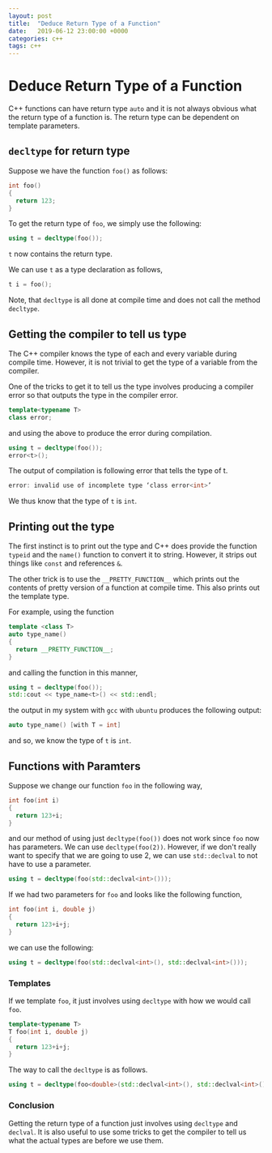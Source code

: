```yaml
---
layout: post
title:  "Deduce Return Type of a Function"
date:   2019-06-12 23:00:00 +0000
categories: c++
tags: c++
---
```


# Deduce Return Type of a Function

C++ functions can have return type `auto` and it is not always obvious what the return type of a function is. The return type can be dependent on template parameters.

## `decltype` for return type

Suppose we have the function `foo()` as follows:

```cpp
int foo()
{
  return 123;
}
```

To get the return type of `foo`, we simply use the following:

```cpp
using t = decltype(foo());
```

`t` now contains the return type.

We can use `t` as a type declaration as follows,

```cpp
t i = foo();
```

Note, that `decltype` is all done at compile time and does not call the method `decltype`.

## Getting the compiler to tell us type

The C++ compiler knows the type of each and every variable during compile time. However, it is not trivial to get the type of a variable from the compiler.

One of the tricks to get it to tell us the type involves producing a compiler error so that outputs the type in the compiler error.

```cpp
template<typename T>
class error;
```

and using the above to produce the error during compilation.

```cpp
using t = decltype(foo());
error<t>();
```

The output of compilation is following error that tells the type of t.

```cpp
error: invalid use of incomplete type ‘class error<int>’
```

We thus know that the type of `t` is `int`.

## Printing out the type

The first instinct is to print out the type and C++ does provide the function `typeid` and the `name()` function to convert it to string. However, it strips out things like `const` and references `&`.

The other trick is to use the `__PRETTY_FUNCTION__` which prints out the contents of pretty version of a function at compile time. This also prints out the template type.

For example, using the function

```cpp
template <class T>
auto type_name()
{
  return __PRETTY_FUNCTION__;
}
```

and calling the function in this manner,

```cpp
using t = decltype(foo());
std::cout << type_name<t>() << std::endl;
```

the output in my system with `gcc` with `ubuntu` produces the following output:

```cpp
auto type_name() [with T = int]
```
and so, we know the type of `t` is `int`. 

## Functions with Paramters

Suppose we change our function `foo` in the following way, 

```cpp
int foo(int i)
{
  return 123+i;
}
```

and our method of using just `decltype(foo())` does not work since `foo` now has parameters. We can use `decltype(foo(2))`. However, if we don't really want to specify that we are going to use 2, we can use `std::declval` to not have to use a parameter.

```cpp
using t = decltype(foo(std::declval<int>()));
```

If we had two parameters for `foo` and looks like the following function, 

```cpp
int foo(int i, double j)
{
  return 123+i+j;
}
```

we can use the following:

```cpp
using t = decltype(foo(std::declval<int>(), std::declval<int>()));
```

### Templates

If we template `foo`, it just involves using `decltype` with how we would call `foo`.

```cpp
template<typename T>
T foo(int i, double j)
{
  return 123+i+j;
}
```

The way to call the `decltype` is as follows.

```cpp
using t = decltype(foo<double>(std::declval<int>(), std::declval<int>()));
```

### Conclusion

Getting the return type of a function just involves using `decltype` and `declval`. It is also useful to use some tricks to get the compiler to tell us what the actual types are before we use them.
